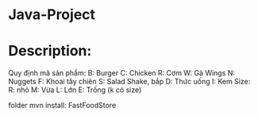 # Java-Project
# Description:

Quy định mã sản phẩm: 
B: Burger
C: Chicken
R: Cơm
W: Gà Wings
N: Nuggets
F: Khoai tây chiên
S: Salad Shake, bắp
D: Thức uống
I: Kem
Size:
R: nhỏ
M: Vừa
L: Lớn
E: Trống (k có size)

folder mvn install: FastFoodStore
